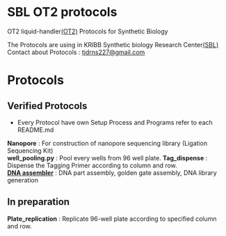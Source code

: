 # SBL OT2 protocols

OT2 liquid-handler[(OT2)](https://opentrons.com/ot-2/) Protocols for Synthetic Biology 

The Protocols are using in KRIBB Synthetic biology Research Center[(SBL)](https://oak.kribb.re.kr/handle/201005/19496/tab-browse?sort_by=2&order=DESC)  
Contact about Protocols : <tjdrns227@gmail.com>

# Protocols  

## Verified Protocols

* Every Protocol have own Setup Process and Programs refer to each README.md    
  

**Nanopore** : For construction of nanopore sequencing library (Ligation Sequencing Kit)  
**well_pooling.py** : Pool every wells from 96 well plate.
**Tag_dispense** : Dispense the Tagging Primer according to column and row.  
[**DNA assembler**](https://github.com/Lelp27/DNAssembler) : DNA part assembly, golden gate assembly, DNA library generation

## In preparation

**Plate_replication** : Replicate 96-well plate according to specified column and row.  
